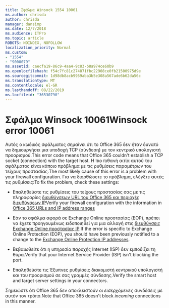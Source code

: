 ```yaml
---
title: Σφάλμα Winsock 1554 10061
ms.author: chrisda
author: chrisda
manager: dansimp
ms.date: 12/7/2018
ms.audience: ITPro
ms.topic: article
ROBOTS: NOINDEX, NOFOLLOW
localization_priority: Normal
ms.custom:
- "1554"
- "9000079"
ms.assetid: caecfa19-86c9-4aa4-9c83-b8a974ce60b9
ms.openlocfilehash: f54c7fc81c274871fbc22908ce0fb21500975d9e
ms.sourcegitcommit: 1d98db8acb9959aba3b5e308a567ade6b62da56c
ms.translationtype: MT
ms.contentlocale: el-GR
ms.lasthandoff: 08/22/2019
ms.locfileid: "36530790"
---
```

# <a name="winsock-error-10061"></a><span data-ttu-id="4ef59-102">Σφάλμα Winsock 10061</span><span class="sxs-lookup"><span data-stu-id="4ef59-102">Winsock error 10061</span></span>

<span data-ttu-id="4ef59-103">Αυτός ο κωδικός σφάλματος σημαίνει ότι το Office 365 δεν ήταν δυνατό να δημιουργήσει μια υποδοχή TCP (σύνδεση) με τον κεντρικό υπολογιστή προορισμού.</span><span class="sxs-lookup"><span data-stu-id="4ef59-103">This error code means that Office 365 couldn't establish a TCP socket (connection) with the target host.</span></span> <span data-ttu-id="4ef59-104">Η πιο πιθανή αιτία αυτού του σφάλματος είναι κάποιο πρόβλημα με τις ρυθμίσεις παραμέτρων του τείχους προστασίας.</span><span class="sxs-lookup"><span data-stu-id="4ef59-104">The most likely cause of this error is a problem with your firewall configuration.</span></span> <span data-ttu-id="4ef59-105">Για να διορθώσετε το πρόβλημα, ελέγξτε αυτές τις ρυθμίσεις:</span><span class="sxs-lookup"><span data-stu-id="4ef59-105">To fix the problem, check these settings:</span></span>

- <span data-ttu-id="4ef59-106">Επαληθεύστε τις ρυθμίσεις του τείχους προστασίας σας με τις πληροφορίες [διευθύνσεων URL του Office 365 και περιοχές διευθύνσεων IP](https://docs.microsoft.com/office365/enterprise/urls-and-ip-address-ranges)</span><span class="sxs-lookup"><span data-stu-id="4ef59-106">Verify your firewall configuration with the information in [Office 365 URLs and IP address ranges](https://docs.microsoft.com/office365/enterprise/urls-and-ip-address-ranges)</span></span>

- <span data-ttu-id="4ef59-107">Εάν το σφάλμα αφορά σε Exchange Online προστασίας (EOP), πρέπει να έχετε προηγουμένως ειδοποιηθεί για μια αλλαγή στις [διευθύνσεις Exchange Online προστασίας IP](https://docs.microsoft.com/office365/SecurityCompliance/eop/exchange-online-protection-ip-addresses).</span><span class="sxs-lookup"><span data-stu-id="4ef59-107">If the error is specific to Exchange Online Protection (EOP), you should have been previously notified to a change to the [Exchange Online Protection IP addresses](https://docs.microsoft.com/office365/SecurityCompliance/eop/exchange-online-protection-ip-addresses).</span></span>

- <span data-ttu-id="4ef59-108">Βεβαιωθείτε ότι η υπηρεσία παροχής Internet (ISP) δεν εμποδίζει τη θύρα.</span><span class="sxs-lookup"><span data-stu-id="4ef59-108">Verify that your Internet Service Provider (ISP) isn't blocking the port.</span></span>

- <span data-ttu-id="4ef59-109">Επαληθεύστε τις Έξυπνες ρυθμίσεις διακομιστή κεντρικού υπολογιστή και του προορισμού σε σας γραμμές σύνδεσης.</span><span class="sxs-lookup"><span data-stu-id="4ef59-109">Verify the smart host and target server settings in your connectors.</span></span>

<span data-ttu-id="4ef59-110">Σημειώστε ότι Office 365 δεν αποκλειστούν οι *εισερχόμενες* συνδέσεις με αυτόν τον τρόπο.</span><span class="sxs-lookup"><span data-stu-id="4ef59-110">Note that Office 365 doesn't block *incoming* connections in this manner.</span></span>
